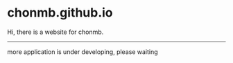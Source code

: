 # chonmb.github.io
Hi, there is a website for chonmb.

---
more application is under developing, please waiting
